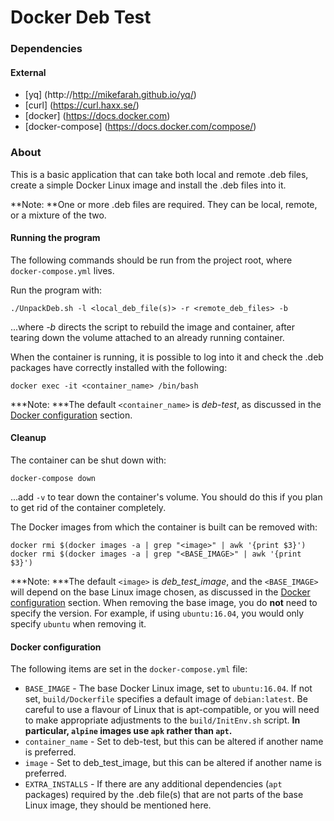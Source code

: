 # Docker Deb Test

### Dependencies
#### External
* [yq] (http://http://mikefarah.github.io/yq/)
* [curl] (https://curl.haxx.se/)
* [docker] (https://docs.docker.com)
* [docker-compose] (https://docs.docker.com/compose/)

### About
This is a basic application that can take both local and remote .deb
files, create a simple Docker Linux image and install the .deb files
into it.

**Note:  **One or more .deb files are required.  They can be local,
remote, or a mixture of the two.

#### Running the program
The following commands should be run from the project root, where
`docker-compose.yml` lives.

Run the program with:

```
./UnpackDeb.sh -l <local_deb_file(s)> -r <remote_deb_files> -b
```

...where *-b* directs the script to rebuild the image and container,
after tearing down the volume attached to an already running
container.

When the container is running, it is possible to log into it and
check the .deb packages have correctly installed with the following:

```
docker exec -it <container_name> /bin/bash
```

***Note:  ***The default `<container_name>` is *deb-test*, as
discussed in the [Docker configuration](#docker-configuration)
section.

#### Cleanup
The container can be shut down with:

```
docker-compose down
```

...add `-v` to tear down the container's volume.  You should do
this if you plan to get rid of the container completely.

The Docker images from which the container is built can be removed
with:

```
docker rmi $(docker images -a | grep "<image>" | awk '{print $3}')
docker rmi $(docker images -a | grep "<BASE_IMAGE>" | awk '{print $3}')
```

***Note:  ***The default `<image>` is *deb_test_image*, and the
`<BASE_IMAGE>` will depend on the base Linux image chosen, as discussed
in the [Docker configuration](#docker-configuration) section.  When
removing the base image, you do **not** need to specify the version.
For example, if using `ubuntu:16.04`, you would only specify `ubuntu`
when removing it.

#### Docker configuration
The following items are set in the `docker-compose.yml` file:

* `BASE_IMAGE` - The base Docker Linux image, set to `ubuntu:16.04`.
  If not set, `build/Dockerfile` specifies a default image of
  `debian:latest`.  Be careful to use a flavour of Linux that is
  apt-compatible, or you will need to make appropriate adjustments
  to the `build/InitEnv.sh` script.  **In particular, `alpine`
  images use `apk` rather than `apt`.**
* `container_name` - Set to deb-test, but this can be altered if
   another name is preferred.
* `image` - Set to deb_test_image, but this can be altered if
   another name is preferred.
* `EXTRA_INSTALLS` - If there are any additional dependencies
   (`apt` packages) required by the .deb file(s) that are not parts
   of the base Linux image, they should be mentioned here.
